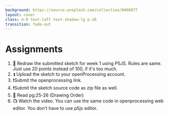 ```yaml
---
background: https://source.unsplash.com/collection/9468077
layout: cover
class: m-0 text-left text-shadow-lg p-10
transition: fade-out
---
```


# Assignments
1. 👀 Redraw the submitted sketch for week 1 using P5JS. Rules are same. Just use 20 points instead of 100, if it's too much. 
2. ⏫ Upload the sketch to your openProcessing account.
3. ❗Submit the openprocessing link.
4. ❗Submit the sketch source code as zip file as well.
5. 📖 Read pg:25-26 (Drawing Order)
6. 📺 Watch the video. You can use the same code in openprocessing web editor. You don't have to use p5js editor.

